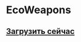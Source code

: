 # EcoWeapons

## [Загрузить сейчас](https://www.spigotmc.org/resources/1-16-1-17-%E2%9A%A1-ecoweapons-%E2%9C%A8-create-custom-weapons-%E2%9C%85-effects-crafting-and-more.94601/)

